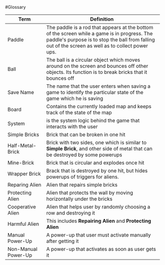 #Glossary

|Term | Definition
|--|--|
|Paddle | The paddle is a rod that appears at the bottom of the screen while a game is in progress. The paddle's purpose is to stop the ball from falling out of the screen as well as to collect power ups.|
|Ball | The ball is a circular object which moves around on the screen and bounces off other objects. Its function is to break bricks that it bounces off|
|Save Name | The name that the user enters when saving a game to identify the particular state of the game which he is saving|
|Board | Contains the currently loaded map and keeps track of the state of the map|
|System | is the system logic behind the game that interacts with the user|
|Simple Bricks | Brick that can be broken in one hit|
|Half-Metal-Brick | Brick with two sides, one which is similar to **Simple Brick**, and other side of metal that can be destroyed by some powerups|
|Mine-Brick | Brick that is circular and explodes once hit|
|Wrapper Brick| Brack that is destroyed by one hit, but hides powerups of triggers for aliens.|
|Reparing Alien | Alien that repairs simple bricks|
|Protecting Alien | Alien that protects the wall by moving horizontally under the bricks|
|Cooperative Alien | Alien that helps user by randomly choosing a row and destroying it|
|Harmful Alien | This includes **Repairing Alien** and **Protecting Alien**|
|Manual Power-Up | A power-up that user must activate manually after getting it|
|Non-Manual Power-Up | A power-up that activates as soon as user gets it|
